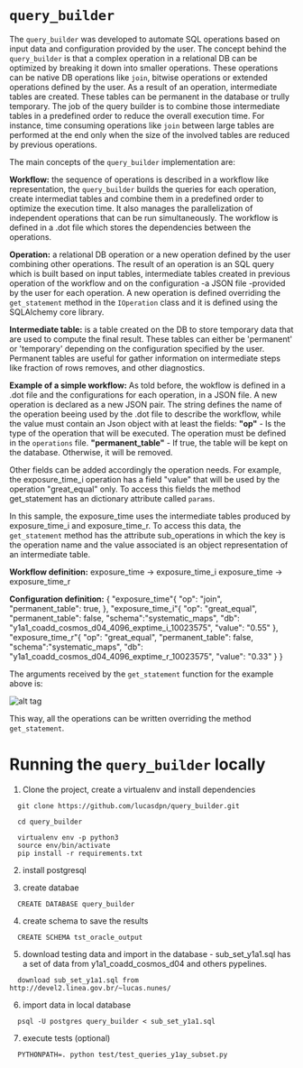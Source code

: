 # `query_builder`

The `query_builder` was developed to automate SQL operations based on input data and configuration provided by the user. The concept behind the `query_builder` is that a complex operation in a relational DB can be optimized by breaking it down into smaller operations. These operations can be native DB operations like `join`, bitwise operations or extended operations defined by the user. As a result of an operation, intermediate tables are created. These tables can be permanent in the database or trully temporary. The job of the query builder is to combine those intermediate tables in a predefined order to reduce the overall execution time. For instance, time consuming operations like `join` between large tables are performed at the end only when the size of the involved tables are reduced by previous operations. 

The main concepts of the `query_builder` implementation are:

**Workflow:** the sequence of operations is described in a workflow like representation, the `query_builder` builds the queries for each operation, create intermediat tables and combine them in a predefined order to optimize the execution time. It also manages the parallelization of independent operations that can be run simultaneously. The workflow is defined in a .dot file which stores the dependencies between the operations.

**Operation:**  a relational DB operation or a new operation defined by the user combining other operations. The result of an operation is an SQL query which is built based on input tables, intermediate tables created in previous operation of the workflow and on the configuration -a JSON file -provided by the user for each operation.
A new operation is defined overriding the `get_statement` method in the `IOperation` class and it is defined using the SQLAlchemy core library.

**Intermediate table:** is a table created on the DB to store temporary data that are used to compute the final result. These tables can either be 'permanent' or 'temporary' depending on the configuration specified by the user. Permanent tables are useful for gather information on intermediate steps like fraction of rows removes, and other diagnostics.

**Example of a simple workflow:**
As told before, the wokflow is defined in a .dot file and the configurations for each operation, in a JSON file. A new operation is declared as a new JSON pair. The string defines the name of the operation beeing used by the .dot file to describe the workflow, while the value must contain an Json object with at least the fields:
**"op"** - Is the type of the operation that will be executed. The operation must be defined in the `operations` file.
**"permanent_table"** - If true, the table will be kept on the database. Otherwise, it will be removed.

Other fields can be added accordingly the operation needs. For example, the exposure_time_i operation has a field "value" that will be used by the operation "great_equal" only. To access this fields the method get_statement has an dictionary attribute called `params`.

In this sample, the exposure_time uses the intermediate tables produced by exposure_time_i and exposure_time_r. To access this data, the `get_statement` method has the attribute sub_operations in which the key is the operation name and the value associated is an object representation of an intermediate table.

**Workflow definition:**
exposure_time -> exposure_time_i
exposure_time -> exposure_time_r

**Configuration definition:**
{
  "exposure_time"{
    "op": "join", 
    "permanent_table": true,
  },
  "exposure_time_i"{
    "op": "great_equal", 
    "permanent_table": false,
	"schema":"systematic_maps",
    "db": "y1a1_coadd_cosmos_d04_4096_exptime_i_10023575",
    "value": "0.55"
  }, 
  "exposure_time_r"{
    "op": "great_equal",
	"permanent_table": false,
    "schema":"systematic_maps",
    "db": "y1a1_coadd_cosmos_d04_4096_exptime_r_10023575",
    "value": "0.33"
  }
}

The arguments received by the `get_statement` function for the example above is:

![alt tag](https://cloud.githubusercontent.com/assets/6139408/24215930/232311ce-0f19-11e7-94cf-77a697a27569.png)

This way, all the operations can be written overriding the method `get_statement`.

# Running the `query_builder` locally

1. Clone the project, create a virtualenv and install dependencies
```
  git clone https://github.com/lucasdpn/query_builder.git

  cd query_builder

  virtualenv env -p python3
  source env/bin/activate
  pip install -r requirements.txt
```

2. install postgresql

3. create databae
```
  CREATE DATABASE query_builder
```

4. create schema to save the results
```
  CREATE SCHEMA tst_oracle_output
```

5. download testing data and import in the database - sub_set_y1a1.sql has a set of data from y1a1_coadd_cosmos_d04 and others pypelines.
```
  download sub_set_y1a1.sql from http://devel2.linea.gov.br/~lucas.nunes/
```

6. import data in local database
```
  psql -U postgres query_builder < sub_set_y1a1.sql
```

7. execute tests (optional)
```
  PYTHONPATH=. python test/test_queries_y1ay_subset.py
```
